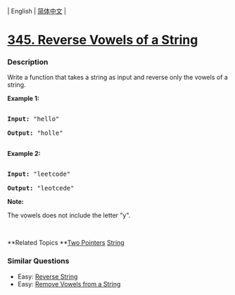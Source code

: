 | English | [简体中文](README.md) |

# [345. Reverse Vowels of a String](https://leetcode-cn.com/problems/reverse-vowels-of-a-string)
 ### Description
<p>Write a function that takes a string as input and reverse only the vowels of a string.</p>

<p><strong>Example 1:</strong></p>

<pre>
<strong>Input: </strong><span id="example-input-1-1">&quot;hello&quot;</span>
<strong>Output: </strong><span id="example-output-1">&quot;holle&quot;</span>
</pre>

<div>
<p><strong>Example 2:</strong></p>

<pre>
<strong>Input: </strong><span id="example-input-2-1">&quot;leetcode&quot;</span>
<strong>Output: </strong><span id="example-output-2">&quot;leotcede&quot;</span></pre>
</div>

<p><b>Note:</b><br />
The vowels does not include the letter &quot;y&quot;.</p>

<p>&nbsp;</p>

**Related Topics	**[Two Pointers](https://leetcode-cn.com/tag/two-pointers) [String](https://leetcode-cn.com/tag/string) 

### Similar Questions
 - Easy:	[Reverse String](https://leetcode-cn.com/problems/reverse-string) 
 - Easy:	[Remove Vowels from a String](https://leetcode-cn.com/problems/remove-vowels-from-a-string) 
